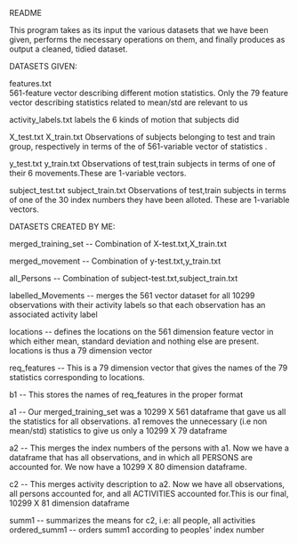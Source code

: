README

This program takes as its input the various datasets that we have been given, performs the necessary
operations on them, and finally produces as output a cleaned, tidied dataset. 

DATASETS GIVEN:

features.txt                  
561-feature vector describing different motion statistics. Only the 79
feature vector describing statistics related to mean/std are relevant to us

activity_labels.txt
labels the 6 kinds of motion that subjects did

X_test.txt
X_train.txt
Observations  of subjects belonging to test and train group, respectively in 
terms of the of 561-variable vector of statistics . 

 y_test.txt
y_train.txt
Observations of test,train subjects in terms of one of their 6  movements.These are 1-variable vectors.

subject_test.txt
subject_train.txt
Observations of test,train subjects in terms of one of the 30 index numbers they have been alloted. 
These are 1-variable vectors.

DATASETS CREATED BY ME:


merged_training_set --  Combination of X-test.txt,X_train.txt

merged_movement --  Combination of y-test.txt,y_train.txt

all_Persons --  Combination of subject-test.txt,subject_train.txt

labelled_Movements -- merges the 561 vector dataset for all 10299 observations with their activity labels so that each observation has an associated activity label

locations -- defines the locations on the 561 dimension feature vector in which either
mean, standard deviation and nothing else are present. locations is thus a 79 dimension 
vector

req_features -- This is a 79 dimension vector that gives the names of the 79 statistics corresponding to locations. 

b1 -- This stores the names of req_features in the proper format

a1 -- Our merged_training_set was a 10299 X 561 dataframe that gave us all the statistics for all observations. a1 removes the unnecessary (i.e non mean/std) statistics to give us only a 10299 X 79 dataframe

a2 -- This merges the index numbers of the persons with a1. Now we have a dataframe
that has all observations, and in which all PERSONS are accounted for. We now have a
10299 X 80 dimension dataframe. 


c2 -- This merges activity description to a2. Now we have all observations, all persons
accounted for, and all ACTIVITIES accounted for.This is our final, 10299 X 81 dimension
dataframe 

summ1 -- summarizes the means for c2, i.e: all people, all activities
ordered_summ1 -- orders summ1 according to peoples' index number























